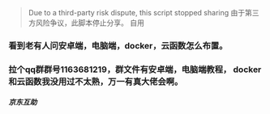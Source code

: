 > Due to a third-party risk dispute, this script stopped sharing
> 由于第三方风险争议，此脚本停止分享。
> 自用
### 看到老有人问安卓端，电脑端，docker，云函数怎么布置。
### 拉个qq群群号1163681219，群文件有安卓端，电脑端教程， docker和云函数我没用过不太熟，万一有真大佬会啊。
##### 京东互助
